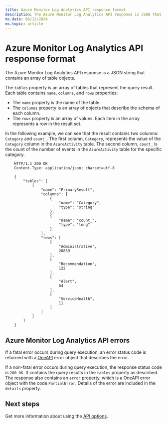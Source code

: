 ```yaml
---
title: Azure Monitor Log Analytics API response format
description: The Azure Monitor Log Analytics API response is JSON that contains an array of table objects.
ms.date: 08/12/2024
ms.topic: article
---
```

# Azure Monitor Log Analytics API response format

The Azure Monitor Log Analytics API response is a JSON string that contains an array of table objects.

The `tables` property is an array of tables that represent the query result. Each table contains `name`, `columns`, and `rows` properties:

 - The `name` property is the name of the table.
 - The `columns` property is an array of objects that describe the schema of each column.
 - The `rows` property is an array of values. Each item in the array represents a row in the result set.

In the following example, we can see that the result contains two columns: `Category` and `count_`. The first column, `Category`, represents the value of the `Category` column in the `AzureActivity` table. The second column, `count_` is the count of the number of events in the `AzureActivity` table for the specific category.

```
    HTTP/1.1 200 OK
    Content-Type: application/json; charset=utf-8
    
    {
        "tables": [
            {
                "name": "PrimaryResult",
                "columns": [
                    {
                        "name": "Category",
                        "type": "string"
                    },
                    {
                        "name": "count_",
                        "type": "long"
                    }
                ],
                "rows": [
                    [
                        "Administrative",
                        20839
                    ],
                    [
                        "Recommendation",
                        122
                    ],
                    [
                        "Alert",
                        64
                    ],
                    [
                        "ServiceHealth",
                        11
                    ]
                ]
            }
        ]
    }
```

## Azure Monitor Log Analytics API errors

If a fatal error occurs during query execution, an error status code is returned with a [OneAPI](https://github.com/Microsoft/api-guidelines/blob/vNext/Guidelines.md#errorresponse--object) error object that describes the error.

If a non-fatal error occurs during query execution, the response status code is `200 OK`. It contains the query results in the `tables` property as described. The response also contains an `error` property, which is a OneAPI error object with the code `PartialError`. Details of the error are included in the `details` property.

## Next steps

Get more information about using the [API options](batch-queries.md).
